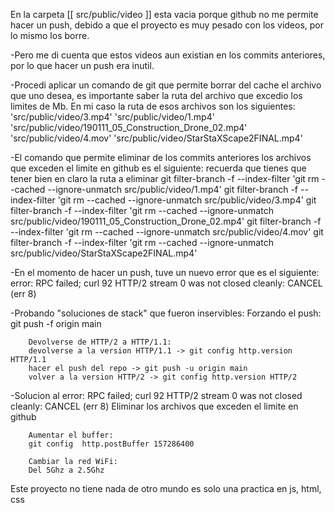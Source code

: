 En la carpeta [[ src/public/video ]] esta vacia porque github no me permite hacer un push, debido a que el proyecto es muy pesado con los videos, por lo mismo los borre.

-Pero me di cuenta que estos videos aun existian en los commits anteriores, por lo que hacer un push era inutil.

-Procedi aplicar un comando de git que permite borrar del cache el archivo que uno desea, es importante saber la ruta del archivo que excedio los limites de Mb. En mi caso la ruta de esos archivos son los siguientes: 
        'src/public/video/3.mp4'
        'src/public/video/1.mp4'
        'src/public/video/190111_05_Construction_Drone_02.mp4'
        'src/public/video/4.mov'
        'src/public/video/StarStaXScape2FINAL.mp4'   

-El comando que permite eliminar de los commits anteriores los archivos que exceden el limite en github es el siguiente:
    recuerda que tienes que tener bien en claro la ruta a eliminar
        git filter-branch -f --index-filter 'git rm --cached --ignore-unmatch src/public/video/1.mp4'
        git filter-branch -f --index-filter 'git rm --cached --ignore-unmatch src/public/video/3.mp4'
        git filter-branch -f --index-filter 'git rm --cached --ignore-unmatch src/public/video/190111_05_Construction_Drone_02.mp4'
        git filter-branch -f --index-filter 'git rm --cached --ignore-unmatch src/public/video/4.mov'
        git filter-branch -f --index-filter 'git rm --cached --ignore-unmatch src/public/video/StarStaXScape2FINAL.mp4'   


-En el momento de hacer un push, tuve un nuevo error que es el siguiente:
        error: RPC failed; curl 92 HTTP/2 stream 0 was not closed cleanly: CANCEL (err 8)

-Probando "soluciones de stack" que fueron inservibles:
        Forzando el push:
        git push -f origin main

        Devolverse de HTTP/2 a HTTP/1.1:
        devolverse a la version HTTP/1.1 -> git config http.version HTTP/1.1
        hacer el push del repo -> git push -u origin main
        volver a la version HTTP/2 -> git config http.version HTTP/2


-Solucion al error: RPC failed; curl 92 HTTP/2 stream 0 was not closed cleanly: CANCEL (err 8) 
        Eliminar los archivos que exceden el limite en github

        Aumentar el buffer:
        git config  http.postBuffer 157286400

        Cambiar la red WiFi:
        Del 5Ghz a 2.5Ghz


Este proyecto no tiene nada de otro mundo es solo una practica en js, html, css